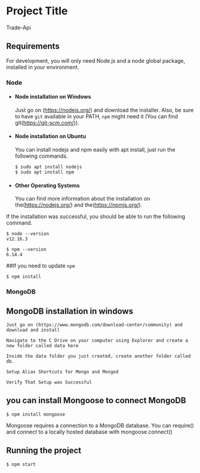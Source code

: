 # Project Title

  Trade-Api

## Requirements

For development, you will only need Node.js and a node global package, installed in your environment.

### Node
- #### Node installation on Windows

  Just go on (https://nodejs.org/) and download the installer.
Also, be sure to have `git` available in your PATH, `npm` might need it (You can find git(https://git-scm.com/)).

- #### Node installation on Ubuntu

  You can install nodejs and npm easily with apt install, just run the following commands.

      $ sudo apt install nodejs
      $ sudo apt install npm

- #### Other Operating Systems
  You can find more information about the installation on the(https://nodejs.org/) and the(https://npmjs.org/).

If the installation was successful, you should be able to run the following command.

    $ node --version
    v12.16.3

    $ npm --version
    6.14.4
    
##If you need to update `npm`

    $ npm install

### MongoDB

 ## MongoDB installation in windows

    Just go on (https://www.mongodb.com/download-center/community) and download and install

    Navigate to the C Drive on your computer using Explorer and create a new folder called data here
     
    Inside the data folder you just created, create another folder called db.

    Setup Alias Shortcuts for Mongo and Mongod

    Verify That Setup was Successful

 
 ## you can install Mongoose to connect MongoDB

    $ npm install mongoose

Mongoose requires a connection to a MongoDB database. You can require() and connect to a locally hosted database with mongoose.connect()

## Running the project
    $ npm start